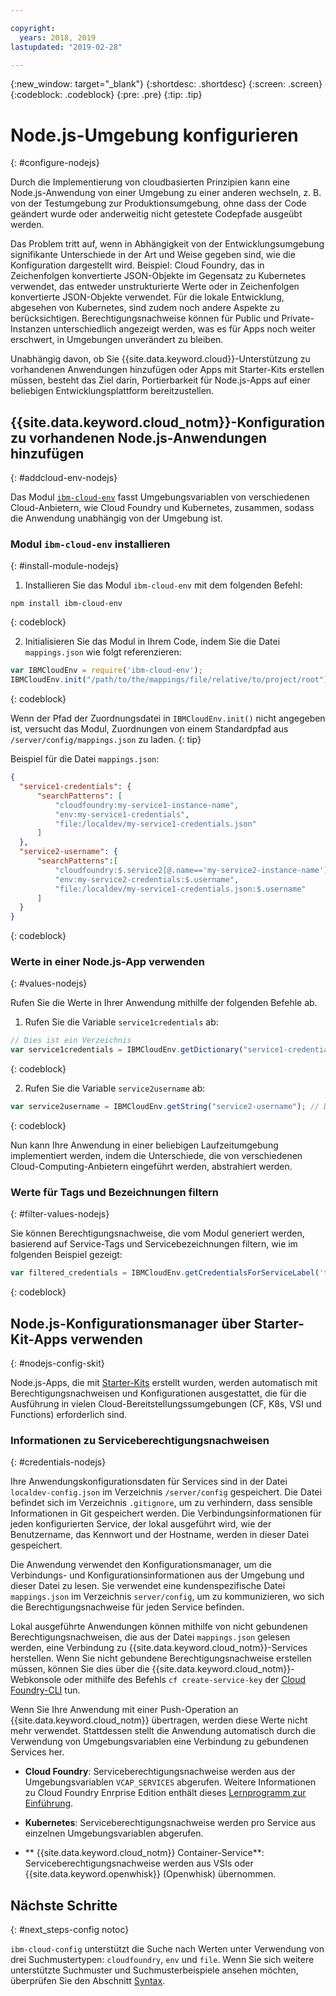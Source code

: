 ```yaml
---

copyright:
  years: 2018, 2019
lastupdated: "2019-02-28"

---
```


{:new_window: target="_blank"}
{:shortdesc: .shortdesc}
{:screen: .screen}
{:codeblock: .codeblock}
{:pre: .pre}
{:tip: .tip}

# Node.js-Umgebung konfigurieren
{: #configure-nodejs}

Durch die Implementierung von cloudbasierten Prinzipien kann eine Node.js-Anwendung von einer Umgebung zu einer anderen wechseln, z. B. von der Testumgebung zur Produktionsumgebung, ohne dass der Code geändert wurde oder anderweitig nicht getestete Codepfade ausgeübt werden.

Das Problem tritt auf, wenn in Abhängigkeit von der Entwicklungsumgebung signifikante Unterschiede in der Art und Weise gegeben sind, wie die Konfiguration dargestellt wird. Beispiel: Cloud Foundry, das in Zeichenfolgen konvertierte JSON-Objekte im Gegensatz zu Kubernetes verwendet, das entweder unstrukturierte Werte oder in Zeichenfolgen konvertierte JSON-Objekte verwendet. Für die lokale Entwicklung, abgesehen von Kubernetes, sind zudem noch andere Aspekte zu berücksichtigen. Berechtigungsnachweise können für Public und Private-Instanzen unterschiedlich angezeigt werden, was es für Apps noch weiter erschwert, in Umgebungen unverändert zu bleiben.

Unabhängig davon, ob Sie {{site.data.keyword.cloud}}-Unterstützung zu vorhandenen Anwendungen hinzufügen oder Apps mit Starter-Kits erstellen müssen, besteht das Ziel darin, Portierbarkeit für Node.js-Apps auf einer beliebigen Entwicklungsplattform bereitzustellen.

## {{site.data.keyword.cloud_notm}}-Konfiguration zu vorhandenen Node.js-Anwendungen hinzufügen
{: #addcloud-env-nodejs}

Das Modul [`ibm-cloud-env`](https://github.com/ibm-developer/ibm-cloud-env) fasst Umgebungsvariablen von verschiedenen Cloud-Anbietern, wie Cloud Foundry und Kubernetes, zusammen, sodass die Anwendung unabhängig von der Umgebung ist.

### Modul `ibm-cloud-env` installieren
{: #install-module-nodejs}

1. Installieren Sie das Modul `ibm-cloud-env` mit dem folgenden Befehl:
  ```
  npm install ibm-cloud-env
  ```
  {: codeblock}

2. Initialisieren Sie das Modul in Ihrem Code, indem Sie die Datei `mappings.json` wie folgt referenzieren:
  ```js
  var IBMCloudEnv = require('ibm-cloud-env');
  IBMCloudEnv.init("/path/to/the/mappings/file/relative/to/project/root");
  ```
  {: codeblock}

  Wenn der Pfad der Zuordnungsdatei in `IBMCloudEnv.init()` nicht angegeben ist, versucht das Modul, Zuordnungen von einem Standardpfad aus `/server/config/mappings.json` zu laden.
  {: tip}

  Beispiel für die Datei `mappings.json`:
  ```json
  {
    "service1-credentials": {
        "searchPatterns": [
            "cloudfoundry:my-service1-instance-name", 
            "env:my-service1-credentials", 
            "file:/localdev/my-service1-credentials.json" 
        ]
    },
    "service2-username": {
        "searchPatterns":[
            "cloudfoundry:$.service2[@.name=='my-service2-instance-name'].credentials.username",
            "env:my-service2-credentials:$.username",
            "file:/localdev/my-service1-credentials.json:$.username" 
        ]
    }
  }
  ```
  {: codeblock}

### Werte in einer Node.js-App verwenden
{: #values-nodejs}

Rufen Sie die Werte in Ihrer Anwendung mithilfe der folgenden Befehle ab.

1. Rufen Sie die Variable `service1credentials` ab:
  ```js
  // Dies ist ein Verzeichnis
  var service1credentials = IBMCloudEnv.getDictionary("service1-credentials");
  ```
  {: codeblock}

2. Rufen Sie die Variable `service2username` ab:
  ```js
  var service2username = IBMCloudEnv.getString("service2-username"); // Dies ist eine Zeichenfolge
  ```
  {: codeblock}

Nun kann Ihre Anwendung in einer beliebigen Laufzeitumgebung implementiert werden, indem die Unterschiede, die von verschiedenen Cloud-Computing-Anbietern eingeführt werden, abstrahiert werden.

### Werte für Tags und Bezeichnungen filtern
{: #filter-values-nodejs}

Sie können Berechtigungsnachweise, die vom Modul generiert werden, basierend auf Service-Tags und Servicebezeichnungen filtern, wie im folgenden Beispiel gezeigt:
```js
var filtered_credentials = IBMCloudEnv.getCredentialsForServiceLabel('tag', 'label', credentials)); // Gibt eine JSON mit Berechtigungsnachweisen für den angegebenen Service-Tag und die Bezeichnung zurück
```
{: codeblock}

## Node.js-Konfigurationsmanager über Starter-Kit-Apps verwenden
{: #nodejs-config-skit}

Node.js-Apps, die mit [Starter-Kits](https://cloud.ibm.com/developer/appservice/starter-kits/) erstellt wurden, werden automatisch mit Berechtigungsnachweisen und Konfigurationen ausgestattet, die für die Ausführung in vielen Cloud-Bereitstellungssumgebungen (CF, K8s, VSI und Functions) erforderlich sind.

### Informationen zu Serviceberechtigungsnachweisen
{: #credentials-nodejs}

Ihre Anwendungskonfigurationsdaten für Services sind in der Datei `localdev-config.json` im Verzeichnis `/server/config` gespeichert. Die Datei befindet sich im Verzeichnis `.gitignore`, um zu verhindern, dass sensible Informationen in Git gespeichert werden. Die Verbindungsinformationen für jeden konfigurierten Service, der lokal ausgeführt wird, wie der Benutzername, das Kennwort und der Hostname, werden in dieser Datei gespeichert.

Die Anwendung verwendet den Konfigurationsmanager, um die Verbindungs- und Konfigurationsinformationen aus der Umgebung und dieser Datei zu lesen. Sie verwendet eine kundenspezifische Datei `mappings.json` im Verzeichnis `server/config`, um zu kommunizieren, wo sich die Berechtigungsnachweise für jeden Service befinden.

Lokal ausgeführte Anwendungen können mithilfe von nicht gebundenen Berechtigungsnachweisen, die aus der Datei `mappings.json` gelesen werden, eine Verbindung zu {{site.data.keyword.cloud_notm}}-Services herstellen. Wenn Sie nicht gebundene Berechtigungsnachweise erstellen müssen, können Sie dies über die {{site.data.keyword.cloud_notm}}-Webkonsole oder mithilfe des Befehls `cf create-service-key` der [Cloud Foundry-CLI](https://docs.cloudfoundry.org/cf-cli/) tun.

Wenn Sie Ihre Anwendung mit einer Push-Operation an {{site.data.keyword.cloud_notm}} übertragen, werden diese Werte nicht mehr verwendet. Stattdessen stellt die Anwendung automatisch durch die Verwendung von Umgebungsvariablen eine Verbindung zu gebundenen Services her.

* **Cloud Foundry**: Serviceberechtigungsnachweise werden aus der Umgebungsvariablen `VCAP_SERVICES` abgerufen. Weitere Informationen zu Cloud Foundry Enrprise Edition enthält dieses [Lernprogramm zur Einführung](/docs/cloud-foundry/getting-started.html#getting-started). 

* **Kubernetes**: Serviceberechtigungsnachweise werden pro Service aus einzelnen Umgebungsvariablen abgerufen.

* ** {{site.data.keyword.cloud_notm}} Container-Service**: Serviceberechtigungsnachweise werden aus VSIs oder {{site.data.keyword.openwhisk}} (Openwhisk) übernommen.

## Nächste Schritte
{: #next_steps-config notoc}

`ibm-cloud-config` unterstützt die Suche nach Werten unter Verwendung von drei Suchmustertypen: `cloudfoundry`, `env` und `file`. Wenn Sie sich weitere unterstützte Suchmuster und Suchmusterbeispiele ansehen möchten, überprüfen Sie den Abschnitt [Syntax](https://github.com/ibm-developer/ibm-cloud-env#usage).
